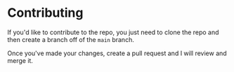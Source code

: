 # Contributing
If you'd like to contribute to the repo, you just need to clone the repo and then create a branch off of the `main` branch.

Once you've made your changes, create a pull request and I will review and merge it.